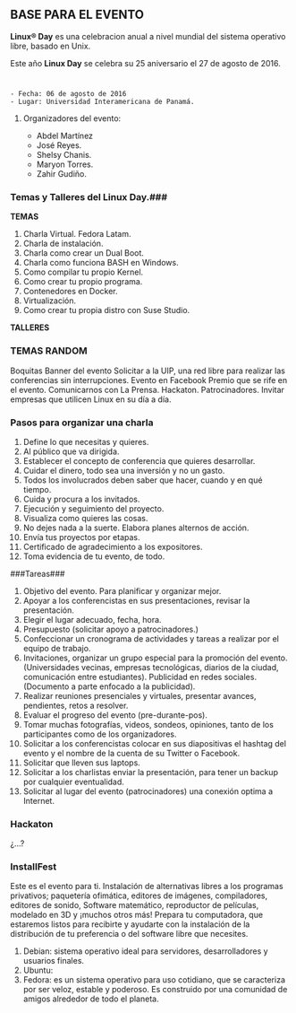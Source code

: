 ## BASE PARA EL EVENTO ##

**Linux® Day** es una celebracion anual a nivel mundial del sistema operativo libre, basado en Unix. 

Este año **Linux Day** se celebra su 25 aniversario el 27 de agosto de 2016. 

#
	- Fecha: 06 de agosto de 2016
	- Lugar: Universidad Interamericana de Panamá.

1. Organizadores del evento:

	- Abdel Martínez
	- José Reyes.
	- Shelsy Chanis.
	- Maryon Torres.
	- Zahir Gudiño.
	
### Temas y Talleres del Linux Day.###

**TEMAS**

1. Charla Virtual. Fedora Latam.
2. Charla de instalación.
3. Charla como crear un Dual Boot.
4. Charla como funciona BASH en Windows.
5. Como compilar tu propio Kernel.
6. Como crear tu propio programa.
7. Contenedores en Docker.
8. Virtualización.
9. Como crear tu propia distro con Suse Studio.

**TALLERES**


### TEMAS RANDOM ###
Boquitas
Banner del evento
Solicitar a la UIP, una red libre para realizar las conferencias sin interrupciones.
Evento en Facebook
Premio que se rife en el evento.
Comunicarnos con La Prensa.
Hackaton.
Patrocinadores.
Invitar empresas que utilicen Linux en su día a día.


### Pasos para organizar una charla 
1.	Define lo que necesitas y quieres.
2.	Al público que va dirigida.
3.	Establecer el concepto de conferencia que quieres desarrollar.
4.	Cuidar el dinero, todo sea una inversión y no un gasto.
5.	Todos los involucrados deben saber que hacer, cuando y en qué tiempo.
6.	Cuida y procura a los invitados.
7.	Ejecución y seguimiento del proyecto.
8.	Visualiza como quieres las cosas.
9.	No dejes nada a la suerte. Elabora planes alternos de acción.
10.	Envía tus proyectos por etapas.
11.	Certificado de agradecimiento a los expositores.
12.	Toma evidencia de tu evento, de todo.

###Tareas###

1. Objetivo del evento. Para planificar y organizar mejor.
2. Apoyar a los conferencistas en sus presentaciones, revisar la presentación.
3. Elegir el lugar adecuado, fecha, hora.
4. Presupuesto (solicitar apoyo a patrocinadores.)
5. Confeccionar un cronograma de actividades y tareas a realizar por el equipo de trabajo.
6. Invitaciones, organizar un grupo especial para la promoción del evento. (Universidades vecinas, empresas tecnológicas, diarios de la ciudad, comunicación entre estudiantes). Publicidad en redes sociales. (Documento a parte enfocado a la publicidad).
7. Realizar reuniones presenciales y virtuales, presentar avances, pendientes, retos a resolver.
8. Evaluar el progreso del evento (pre-durante-pos).
9. Tomar muchas fotografías, videos, sondeos, opiniones, tanto de los participantes como de los organizadores.
10. Solicitar a los conferencistas colocar en sus diapositivas el hashtag del evento y el nombre de la cuenta de su Twitter o Facebook.
11. Solicitar que lleven sus laptops.
12. Solicitar a los charlistas enviar la presentación, para tener un backup por cualquier eventualidad.
13. Solicitar al lugar del evento (patrocinadores) una conexión optima a Internet.

### Hackaton ###

¿...?

### InstallFest ###
Este es el evento para ti. Instalación de alternativas libres a los programas privativos; paquetería ofimática, editores de imágenes, compiladores, editores de sonido, Software matemático, reproductor de películas, modelado en 3D y ¡muchos otros más!
Prepara tu computadora, que estaremos listos para recibirte y ayudarte con la instalación de la distribución de tu preferencia o del software libre que necesites.

1.	Debian: sistema operativo ideal para servidores, desarrolladores y usuarios finales.
2.	Ubuntu:
3.	Fedora: es un sistema operativo para uso cotidiano, que se caracteriza por ser veloz, estable y poderoso. Es construido por una comunidad de amigos alrededor de todo el planeta.